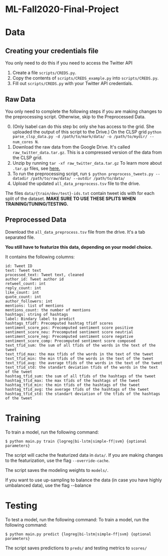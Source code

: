 # ML-Fall2020-Final-Project

# Data

## Creating your credentials file

You only need to do this if you need to access the Twitter API
1. Create a file `scripts/CREDS.py`. 
2. Copy the contents of `scripts/CREDS_example.py` into `scripts/CREDS.py`.
3. Fill out `scripts/CREDS.py` with your Twitter API credentials. 

## Raw Data

You only need to complete the following steps if you are making changes to the preprocessing script. Otherwise, skip to the Preprocessed Data.

0. (Only Isabel can do this step bc only she has access to the grid. She uploaded the output of this script to the Drive.) On the CLSP grid `python parse_clsp_data.py -d /path/to/mark/data/ -o /path/to/mydir/ --num_cores N`. 
1. Download the raw data from the Google Drive. It's called `raw_twitter_data.tar.gz`. This is a compressed version of the data from the CLSP grid.
2. Unzip by running `tar -xf raw_twitter_data.tar.gz` To learn more about `.tar.gz` files, see [here.](https://linuxize.com/post/how-to-extract-unzip-tar-gz-file/)
3. To run the preprocessing script, run
 `$ python preprocess_tweets.py --datadir /path/to/raw/data/ --outdir /path/to/data/`
 4. Upload the updated `all_data_preprocess.tsv` file to the drive.

The files `data/{train/dev/test}-ids.txt` contain tweet ids with for each split of the dataset. **MAKE SURE TO USE THESE SPLITS WHEN TRAINING/TUNING/TESTING.** 

## Preprocessed Data

Download the `all_data_preprocess.tsv` file from the drive. It's a tab separated file. 

**You still have to featurize this data, depending on your model choice.**

It contains the following columns:
```
id: Tweet ID
text: Tweet text
processed_text: Tweet text, cleaned
author_id: Tweet author id
retweet_count: int
reply_count: int
like_count: int
quote_count: int
author_followers: int
mentions: list of mentions
mentions_count: the number of mentions
hashtags: string of hashtags
label: Bindary label to predict
hashtags_tfidf: Precomputed hashtag tfidf scores
sentiment_score_pos: Precomputed sentiment score positive
sentiment_score_neu: Precomputed sentiment score neutrial
sentiment_score_neg: Precomputed sentiment score negative
sentiment_score_comp: Precomputed sentiment score composed
text_tfid_sum: the sum of all tfids of the words in the text of the tweet
text_tfid_max: the max tfids of the words in the text of the tweet
text_tfid_min: the min tfids of the words in the text of the tweet
text_tfid_avg: the average tfids of the words in the text of the tweet
text_tfid_std: the standart deviation tfids of the words in the text of the tweet
hashtag_tfid_sum: the sum of all tfids of the hashtags of the tweet
hashtag_tfid_max: the max tfids of the hashtags of the tweet
hashtag_tfid_min: the min tfids of the hashtags of the tweet
hashtag_tfid_avg: the average tfids of the hashtags of the tweet
hashtag_tfid_std: the standart deviation of the tfids of the hashtags of the tweet
```

# Training
To train a model, run the following command:
```
$ python main.py train {logreg|bi-lstm|simple-ff|svm} {optional parameters}
```
The script will cache the featurized data in `data/`. If you are making changes to the featurization, use the flag `--override-cache`.

The script saves the modeling weights to `models/`.

If you want to use up-sampling to balance the data (in case you have highly umbalanced data),
use the flag --balance

# Testing

To test a model, run the following command:
To train a model, run the following command:
```
$ python main.py predict {logreg|bi-lstm|simple-ff|svm} {optional parameters}
```

The script saves predictions to `preds/` and testing metrics to `scores/`


